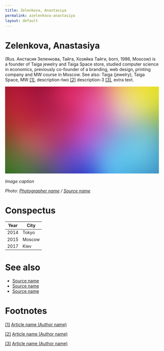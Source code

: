 ```yaml
---
title: Zelenkova, Anastasiya
permalink: azelenkova-anastasiya
layout: default
---
```


# Zelenkova, Anastasiya

 (Rus. Анстасия Зеленкова, Тайга, Хозяйка Тайги, born, 1986, Moscow) is a founder of  Taiga jewelry and Taiga Space store, studied computer science in economics, previously co-founder of a branding, web design, printing company and MW course in Moscow. See also: Taiga (jewelry), Taiga Space, MW <span id="a1">[\[1\]](#f1)</span>, description-two <span id="a2">[\[2\]](#f2)</span> description-3 <span id="a3">[\[3\]](#f3)</span>, extra text.

![](/images/image-name.jpg)

*Image caption*

*Photo: [Photographer name](http://example.net/) / [Source name](http://example.net/)*

# Conspectus

|Year|City|
|----|---------|
|2014|Tokyo|
|2015|Moscow|
|2017|Kiev|

# See also

- [Source name](http://example.net/)
- [Source name](http://example.net/)
- [Source name](http://example.net/)

# Footnotes

[[1]](#a1) <span id="f1"></span> [Article name (Author name)](http://example.net/article)

[[2]](#a2) <span id="f2"></span> [Article name (Author name)](http://example.net/article)

[[3]](#a3) <span id="f3"></span> [Article name (Author name)](http://example.net/article)
